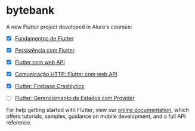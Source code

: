# bytebank

A new Flutter project developed in Alura's courses:

- [X] [Fundamentos de Flutter](https://cursos.alura.com.br/course/flutter-fundamentos)
- [x] [Persistência com Flutter](https://cursos.alura.com.br/course/flutter-persistencia-interna)
- [x] [Flutter com web API](https://cursos.alura.com.br/course/flutter-web-api)
- [x] [Comunicação HTTP: Flutter com web API](https://cursos.alura.com.br/course/flutter-comunicacao-http)
- [x] [Flutter: Firebase Crashlytics](https://cursos.alura.com.br/course/flutter-firebase-crashlytics-relatorios-tempo-real)
- [ ] [Flutter: Gerenciamento de Estados com Provider](https://cursos.alura.com.br/course/flutter-gerenciamento-estados-provider)
 


For help getting started with Flutter, view our
[online documentation](https://flutter.dev/docs), which offers tutorials,
samples, guidance on mobile development, and a full API reference.
